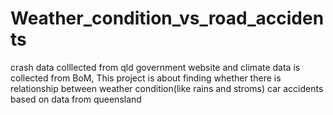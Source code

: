# Weather_condition_vs_road_accidents
 crash data colllected from qld government website and climate data is collected from BoM,
 This project is about finding whether there is relationship between weather condition(like rains and stroms) car accidents based on data from queensland
